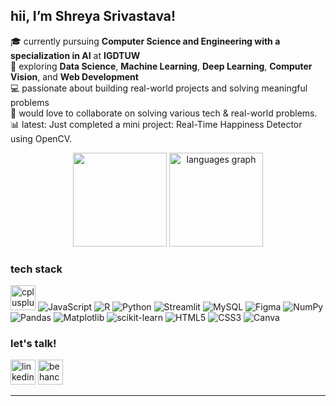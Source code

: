 ## hii, I’m Shreya Srivastava!

🎓 currently pursuing **Computer Science and Engineering with a specialization in AI** at **IGDTUW**  
🌱 exploring **Data Science**, **Machine Learning**, **Deep Learning**, **Computer Vision**, and **Web Development**  
💻 passionate about building real-world projects and solving meaningful problems <br/>
🤖 would love to collaborate on solving various tech & real-world problems. <br/>
📊 latest: Just completed a mini project: Real-Time Happiness Detector using OpenCV.

<div align="center">
<img src ="https://github-readme-stats.vercel.app/api?username=Shreya-1005&show_icons=true&theme=tokyonight&width=320&hide=stars" height="150" />
  
  <img src="https://github-readme-stats.vercel.app/api/top-langs?username=Shreya-1005&locale=en&hide_title=false&layout=compact&card_width=320&langs_count=5&theme=tokyonight&hide_border=false&order=2" height="150" alt="languages graph"  />
</div>

### tech stack

<img src="https://img.shields.io/badge/C++-00599C?logo=cplusplus&logoColor=white&style=for-the-badge" height="40" alt="cplusplus logo" /> ![JavaScript](https://img.shields.io/badge/javascript-%23323330.svg?style=for-the-badge&logo=javascript&logoColor=%23F7DF1E) ![R](https://img.shields.io/badge/r-%23276DC3.svg?style=for-the-badge&logo=r&logoColor=white) ![Python](https://img.shields.io/badge/python-3670A0?style=for-the-badge&logo=python&logoColor=ffdd54) ![Streamlit](https://img.shields.io/badge/Streamlit-%23FE4B4B.svg?style=for-the-badge&logo=streamlit&logoColor=white) ![MySQL](https://img.shields.io/badge/mysql-4479A1.svg?style=for-the-badge&logo=mysql&logoColor=white) ![Figma](https://img.shields.io/badge/figma-%23F24E1E.svg?style=for-the-badge&logo=figma&logoColor=white) ![NumPy](https://img.shields.io/badge/numpy-%23013243.svg?style=for-the-badge&logo=numpy&logoColor=white) ![Pandas](https://img.shields.io/badge/pandas-%23150458.svg?style=for-the-badge&logo=pandas&logoColor=white) ![Matplotlib](https://img.shields.io/badge/Matplotlib-%23ffffff.svg?style=for-the-badge&logo=Matplotlib&logoColor=black) ![scikit-learn](https://img.shields.io/badge/scikit--learn-%23F7931E.svg?style=for-the-badge&logo=scikit-learn&logoColor=white) ![HTML5](https://img.shields.io/badge/html5-%23E34F26.svg?style=for-the-badge&logo=html5&logoColor=white) ![CSS3](https://img.shields.io/badge/css3-%231572B6.svg?style=for-the-badge&logo=css3&logoColor=white) ![Canva](https://img.shields.io/badge/Canva-%2300C4CC.svg?style=for-the-badge&logo=Canva&logoColor=white)

### let's talk!

<div align="left">
  <a href="https://www.linkedin.com/in/shreya-srivastava-780341314/" target="_blank">
  <img src="https://img.shields.io/badge/LinkedIn-0A66C2?logo=linkedin&logoColor=white&style=for-the-badge" height="40" alt="linkedin logo"  /></a>
   <a href="https://www.behance.net/shreyasrivast53" target="_blank">
  <img src="https://img.shields.io/badge/Behance-1769FF?logo=behance&logoColor=white&style=for-the-badge" height="40" alt="behance logo"  /> </a>
</div>

---

<!--
**Shreya-1005/Shreya-1005** is a ✨ _special_ ✨ repository because its `README.md` (this file) appears on your GitHub profile.

Here are some ideas to get you started:

- 🔭 I’m currently working on ...
- 🌱 I’m currently learning ...
- 👯 I’m looking to collaborate on ...
- 🤔 I’m looking for help with ...
- 💬 Ask me about ...
- 📫 How to reach me: ...
- 😄 Pronouns: ...
- ⚡ Fun fact: ...
-->
